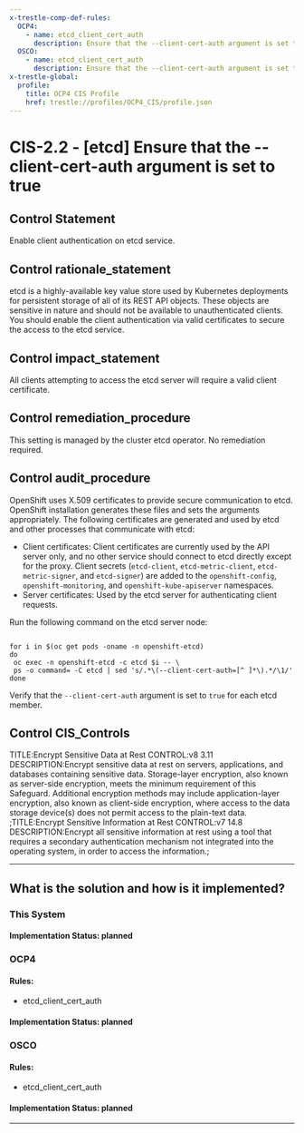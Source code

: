 ```yaml
---
x-trestle-comp-def-rules:
  OCP4:
    - name: etcd_client_cert_auth
      description: Ensure that the --client-cert-auth argument is set to true
  OSCO:
    - name: etcd_client_cert_auth
      description: Ensure that the --client-cert-auth argument is set to true
x-trestle-global:
  profile:
    title: OCP4 CIS Profile
    href: trestle://profiles/OCP4_CIS/profile.json
---
```


# CIS-2.2 - \[etcd\] Ensure that the --client-cert-auth argument is set to true

## Control Statement

Enable client authentication on etcd service.

## Control rationale_statement

etcd is a highly-available key value store used by Kubernetes deployments for persistent storage of all of its REST API objects. These objects are sensitive in nature and should not be available to unauthenticated clients. You should enable the client authentication via valid certificates to secure the access to the etcd service.

## Control impact_statement

All clients attempting to access the etcd server will require a valid client certificate.

## Control remediation_procedure

This setting is managed by the cluster etcd operator. No remediation required.

## Control audit_procedure

OpenShift uses X.509 certificates to provide secure communication to etcd. OpenShift installation generates these files and sets the arguments appropriately. The following certificates are generated and used by etcd and other processes that communicate with etcd:

- Client certificates: Client certificates are currently used by the API server only, and no other service should connect to etcd directly except for the proxy. Client secrets (`etcd-client`, `etcd-metric-client`, `etcd-metric-signer`, and `etcd-signer`) are added to the `openshift-config`, `openshift-monitoring`, and `openshift-kube-apiserver` namespaces.
- Server certificates: Used by the etcd server for authenticating client requests.

Run the following command on the etcd server node:

```

for i in $(oc get pods -oname -n openshift-etcd)
do
 oc exec -n openshift-etcd -c etcd $i -- \
 ps -o command= -C etcd | sed 's/.*\(--client-cert-auth=[^ ]*\).*/\1/'
done
```

Verify that the `--client-cert-auth` argument is set to `true` for each etcd member.

## Control CIS_Controls

TITLE:Encrypt Sensitive Data at Rest CONTROL:v8 3.11 DESCRIPTION:Encrypt sensitive data at rest on servers, applications, and databases containing sensitive data. Storage-layer encryption, also known as server-side encryption, meets the minimum requirement of this Safeguard. Additional encryption methods may include application-layer encryption, also known as client-side encryption, where access to the data storage device(s) does not permit access to the plain-text data. ;TITLE:Encrypt Sensitive Information at Rest CONTROL:v7 14.8 DESCRIPTION:Encrypt all sensitive information at rest using a tool that requires a secondary authentication mechanism not integrated into the operating system, in order to access the information.;

______________________________________________________________________

## What is the solution and how is it implemented?

<!-- For implementation status enter one of: implemented, partial, planned, alternative, not-applicable -->

<!-- Note that the list of rules under ### Rules: is read-only and changes will not be captured after assembly to JSON -->

### This System

<!-- Add implementation prose for the main This System component for control: CIS-2.2 -->

#### Implementation Status: planned

### OCP4

<!-- Add control implementation description here for control: CIS-2.2 -->

#### Rules:

  - etcd_client_cert_auth

#### Implementation Status: planned

### OSCO

<!-- Add control implementation description here for control: CIS-2.2 -->

#### Rules:

  - etcd_client_cert_auth

#### Implementation Status: planned

______________________________________________________________________
